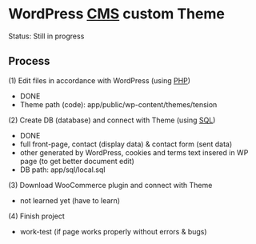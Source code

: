 # WordPress [CMS](https://en.wikipedia.org/wiki/Content_management_system) custom Theme

Status: Still in progress

## Process

(1) Edit files in accordance with WordPress (using [PHP](https://www.php.net/))
- DONE
- Theme path (code): app/public/wp-content/themes/tension

(2) Create DB (database) and connect with Theme (using [SQL](https://en.wikipedia.org/wiki/SQL))
- DONE
- full front-page, contact (display data) & contact form (sent data)
- other generated by WordPress, cookies and terms text insered in WP page (to get better document edit)
- DB path: app/sql/local.sql

(3) Download WooCommerce plugin and connect with Theme
- not learned yet (have to learn)

(4) Finish project
- work-test (if page works properly without errors & bugs)



